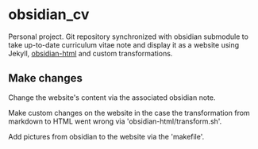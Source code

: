 # obsidian_cv
Personal project. Git repository synchronized with obsidian submodule to take up-to-date curriculum vitae note and display it as a website using Jekyll, [obsidian-html](https://obsidian-html.github.io/) and custom transformations.

## Make changes
Change the website's content via the associated obsidian note.

Make custom changes on the website in the case the transformation from markdown to HTML went wrong via 'obsidian-html/transform.sh'.

Add pictures from obsidian to the website via the 'makefile'. 
